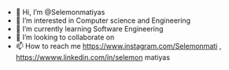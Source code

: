 - 👋 Hi, I’m @Selemonmatiyas
- 👀 I’m interested in Computer science and Engineering
- 🌱 I’m currently learning Software Engineering
- 💞️ I’m looking to collaborate on 
- 📫 How to reach me https://www.instagram.com/Selemonmati , https://wwww.linkedin.com/in/selemon matiyas

<!---
Selemonmatiyas/Selemonmatiyas is a ✨ special ✨ repository because its `README.md` (this file) appears on your GitHub profile.
You can click the Preview link to take a look at your changes.
--->
